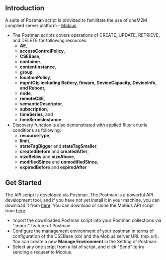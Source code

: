 ## **Introduction**

 A suite of Postman script is provided to familitate the use of oneM2M complied server platform - [Mobius](https://github.com/IoTKETI/Mobius). 
 - The Postman scripts covers operations of CREATE, UPDATE, RETRIEVE, and DELETE for following resources:
    + **AE**,
    + **accessControlPolicy**, 
    + **CSEBase**,
    + **container**,
    + **contentInstance**,   
    + **group**,
    + **locationPolicy**,  
    + **mgmtObj including Battery, firware, DeviceCapacity, DeviceInfo, and Reboot**,   
    + **node**, 
    + **remoteCSE**,
    + **semanticDescriptor**,
    + **subscription**,
    + **timeSeries**, and
    + **timeSeriesInstance**.
 - Discovery function is also demonstrated with applied filter criteria conditions as following:
    + **resourceType**,
    + **limit**,
    + **stateTagBigger** and **stateTagSmaller**,
    + **createdBefore** and **createdAfter**,
    + **sizeBelow** and **sizeAbove**,
    + **modifiedSince** and **unmodifiedSince**,
    + **expiredBefore** and **expiredAfter** 
    
 ## **Get Started** 
 
 The API script is developed via Postman. The Postman is a powerful API development tool, and if you have not yet install it in your machine, you can download it from [here](https://www.getpostman.com/). 
 You can download or clone the Mobius API script from [here](https://github.com/IoTKETI/oneM2M-API-Testing/blob/master/Mobius_API_Release2.postman_collection.json).
 
 - Import the downloaded Postman script into your Postman collections via "import" feature of Postman.
 - Configure the management environment of your postman in terms of configuration of the CSEBase (cb) and the Mobius server URL (mp_url). You can create a new **Manage Environment** in the Setting of Postman.
 - Select any one script from a list of script, and click "Send" to try sending a request to Mobius.
 
 
 
 
 
